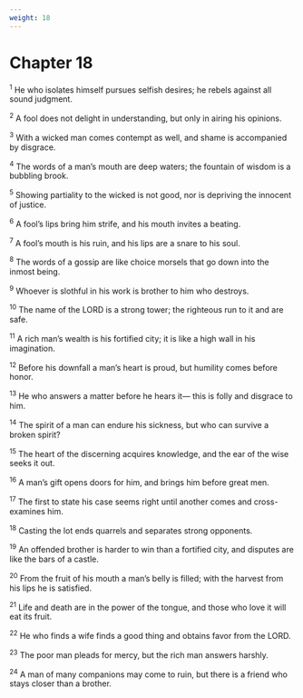 ```yaml
---
weight: 18
---
```


# Chapter 18

<sup>1</sup> He who isolates himself pursues selfish desires; he rebels against all sound judgment. 

<sup>2</sup> A fool does not delight in understanding, but only in airing his opinions. 

<sup>3</sup> With a wicked man comes contempt as well, and shame is accompanied by disgrace. 

<sup>4</sup> The words of a man’s mouth are deep waters; the fountain of wisdom is a bubbling brook. 

<sup>5</sup> Showing partiality to the wicked is not good, nor is depriving the innocent of justice. 

<sup>6</sup> A fool’s lips bring him strife, and his mouth invites a beating. 

<sup>7</sup> A fool’s mouth is his ruin, and his lips are a snare to his soul. 

<sup>8</sup> The words of a gossip are like choice morsels that go down into the inmost being. 

<sup>9</sup> Whoever is slothful in his work is brother to him who destroys. 

<sup>10</sup> The name of the LORD is a strong tower; the righteous run to it and are safe. 

<sup>11</sup> A rich man’s wealth is his fortified city; it is like a high wall in his imagination. 

<sup>12</sup> Before his downfall a man’s heart is proud, but humility comes before honor. 

<sup>13</sup> He who answers a matter before he hears it— this is folly and disgrace to him. 

<sup>14</sup> The spirit of a man can endure his sickness, but who can survive a broken spirit? 

<sup>15</sup> The heart of the discerning acquires knowledge, and the ear of the wise seeks it out. 

<sup>16</sup> A man’s gift opens doors for him, and brings him before great men. 

<sup>17</sup> The first to state his case seems right until another comes and cross-examines him. 

<sup>18</sup> Casting the lot ends quarrels and separates strong opponents. 

<sup>19</sup> An offended brother is harder to win than a fortified city, and disputes are like the bars of a castle. 

<sup>20</sup> From the fruit of his mouth a man’s belly is filled; with the harvest from his lips he is satisfied. 

<sup>21</sup> Life and death are in the power of the tongue, and those who love it will eat its fruit. 

<sup>22</sup> He who finds a wife finds a good thing and obtains favor from the LORD. 

<sup>23</sup> The poor man pleads for mercy, but the rich man answers harshly. 

<sup>24</sup> A man of many companions may come to ruin, but there is a friend who stays closer than a brother. 


